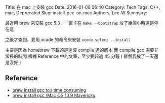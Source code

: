 Title: 在 mac 上安裝 gcc
Date: 2016-01-06 06:40
Category: Tech
Tags: C++, mac, Deprecated
Slug: install-gcc-on-mac
Authors: Lee-W
Summary:

最近用 brew 來安裝 gcc 5.3，一直卡在 `make --bootstrap`
放了幾個小時還是停在這

<!--more-->

之後才查到，要用 xcode 的命令來安裝
`xcode-select --install`

主要是因為 homebrew 下載的是還沒 compile 過的版本
而 compile gcc 需要非常長的時間
根據 Reference 中的文章，至少要超過 45 分鐘 ( 雖然我放了一天還是沒好 )

## Reference

* [brew install gcc too time consuming](http://stackoverflow.com/questions/24966404/brew-install-gcc-too-time-consuming)
* [brew install gcc /Mac OS 10.9 Mavericks](http://superuser.com/questions/788256/brew-install-gcc-mac-os-10-9-mavericks)
